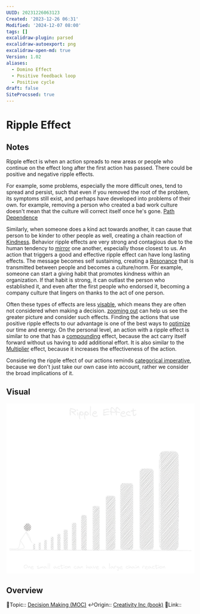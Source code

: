 ```yaml
---
UUID: 20231226063123
Created: '2023-12-26 06:31'
Modified: '2024-12-07 08:00'
tags: []
excalidraw-plugin: parsed
excalidraw-autoexport: png
excalidraw-open-md: true
Version: 1.02
aliases:
  - Domino Effect
  - Positive feedback loop
  - Positive cycle
draft: false
SiteProcssed: true
---
```


# Ripple Effect

## Notes

Ripple effect is when an action spreads to new areas or people who continue on the effect long after the first action has passed. There could be positive and negative ripple effects.

For example, some problems, especially the more difficult ones, tend to spread and persist, such that even if you removed the root of the problem, its symptoms still exist, and perhaps have developed into problems of their own. for example, removing a person who created a bad work culture doesn't mean that the culture will correct itself once he's gone. [Path Dependence](/notes/path-dependence.md)

Similarly, when someone does a kind act towards another, it can cause that person to be kinder to other people as well, creating a chain reaction of [Kindness](/notes/giving.md). Behavior ripple effects are very strong and contagious due to the human tendency to [mirror](/notes/mirroring.md) one another, especially those closest to us. An action that triggers a good and effective ripple effect can have long lasting effects. The message becomes self sustaining, creating a [Resonance](/notes/resonance.md) that is transmitted between people and becomes a culture/norm. For example, someone can start a giving habit that promotes kindness within an organization. If that habit is strong, it can outlast the person who established it, and even after the first people who endorsed it, becoming a company culture that lingers on thanks to the act of one person.

Often these types of effects are less [visable](/notes/visibility.md), which means they are often not considered when making a decision. [zooming out](/notes/zoom-out.md) can help us see the greater picture and consider such effects. Finding the actions that use positive ripple effects to our advantage is one of the best ways to [optimize](/notes/optimization.md) our time and energy. On the personal level, an action with a ripple effect is similar to one that has a [compounding](/notes/compounding.md) effect, because the act carry itself forward without us having to add additional effort. It is also similar to the [Multiplier](/notes/multiplier.md) effect, because it increases the effectiveness of the action. 

Considering the ripple effect of our actions reminds [categorical imperative](/notes/categorical-imperative.md), because we don't just take our own case into account, rather we consider the broad implications of it.
## Visual

![Ripple effect.webp](/notes/ripple-effect.webp)

## Overview
🔼Topic:: [Decision Making (MOC)](/mocs/decision-making-moc.md)
↩️Origin:: [Creativity Inc (book)](/books/creativity-inc-book.md)
🔗Link::

